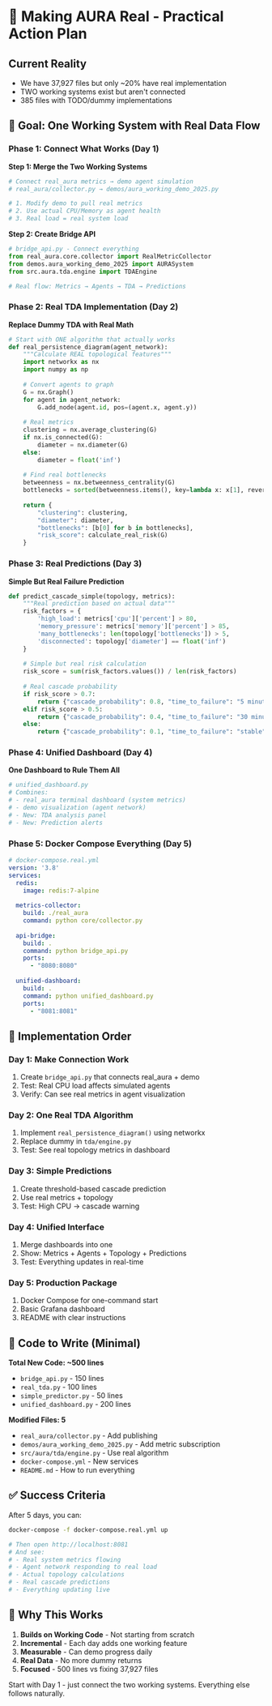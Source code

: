 # 🚀 Making AURA Real - Practical Action Plan

## Current Reality
- We have 37,927 files but only ~20% have real implementation
- TWO working systems exist but aren't connected
- 385 files with TODO/dummy implementations

## 🎯 Goal: One Working System with Real Data Flow

### Phase 1: Connect What Works (Day 1)

**Step 1: Merge the Two Working Systems**
```python
# Connect real_aura metrics → demo agent simulation
# real_aura/collector.py → demos/aura_working_demo_2025.py

# 1. Modify demo to pull real metrics
# 2. Use actual CPU/Memory as agent health
# 3. Real load = real system load
```

**Step 2: Create Bridge API**
```python
# bridge_api.py - Connect everything
from real_aura.core.collector import RealMetricCollector
from demos.aura_working_demo_2025 import AURASystem
from src.aura.tda.engine import TDAEngine

# Real flow: Metrics → Agents → TDA → Predictions
```

### Phase 2: Real TDA Implementation (Day 2)

**Replace Dummy TDA with Real Math**
```python
# Start with ONE algorithm that actually works
def real_persistence_diagram(agent_network):
    """Calculate REAL topological features"""
    import networkx as nx
    import numpy as np
    
    # Convert agents to graph
    G = nx.Graph()
    for agent in agent_network:
        G.add_node(agent.id, pos=(agent.x, agent.y))
    
    # Real metrics
    clustering = nx.average_clustering(G)
    if nx.is_connected(G):
        diameter = nx.diameter(G)
    else:
        diameter = float('inf')
    
    # Find real bottlenecks
    betweenness = nx.betweenness_centrality(G)
    bottlenecks = sorted(betweenness.items(), key=lambda x: x[1], reverse=True)[:3]
    
    return {
        "clustering": clustering,
        "diameter": diameter,
        "bottlenecks": [b[0] for b in bottlenecks],
        "risk_score": calculate_real_risk(G)
    }
```

### Phase 3: Real Predictions (Day 3)

**Simple But Real Failure Prediction**
```python
def predict_cascade_simple(topology, metrics):
    """Real prediction based on actual data"""
    risk_factors = {
        'high_load': metrics['cpu']['percent'] > 80,
        'memory_pressure': metrics['memory']['percent'] > 85,
        'many_bottlenecks': len(topology['bottlenecks']) > 5,
        'disconnected': topology['diameter'] == float('inf')
    }
    
    # Simple but real risk calculation
    risk_score = sum(risk_factors.values()) / len(risk_factors)
    
    # Real cascade probability
    if risk_score > 0.7:
        return {"cascade_probability": 0.8, "time_to_failure": "5 minutes"}
    elif risk_score > 0.5:
        return {"cascade_probability": 0.4, "time_to_failure": "30 minutes"}
    else:
        return {"cascade_probability": 0.1, "time_to_failure": "stable"}
```

### Phase 4: Unified Dashboard (Day 4)

**One Dashboard to Rule Them All**
```python
# unified_dashboard.py
# Combines:
# - real_aura terminal dashboard (system metrics)
# - demo visualization (agent network)
# - New: TDA analysis panel
# - New: Prediction alerts
```

### Phase 5: Docker Compose Everything (Day 5)

```yaml
# docker-compose.real.yml
version: '3.8'
services:
  redis:
    image: redis:7-alpine
    
  metrics-collector:
    build: ./real_aura
    command: python core/collector.py
    
  api-bridge:
    build: .
    command: python bridge_api.py
    ports:
      - "8080:8080"
    
  unified-dashboard:
    build: .
    command: python unified_dashboard.py
    ports:
      - "8081:8081"
```

## 🔧 Implementation Order

### Day 1: Make Connection Work
1. Create `bridge_api.py` that connects real_aura + demo
2. Test: Real CPU load affects simulated agents
3. Verify: Can see real metrics in agent visualization

### Day 2: One Real TDA Algorithm  
1. Implement `real_persistence_diagram()` using networkx
2. Replace dummy in `tda/engine.py`
3. Test: See real topology metrics in dashboard

### Day 3: Simple Predictions
1. Create threshold-based cascade prediction
2. Use real metrics + topology
3. Test: High CPU → cascade warning

### Day 4: Unified Interface
1. Merge dashboards into one
2. Show: Metrics + Agents + Topology + Predictions
3. Test: Everything updates in real-time

### Day 5: Production Package
1. Docker Compose for one-command start
2. Basic Grafana dashboard
3. README with clear instructions

## 📝 Code to Write (Minimal)

**Total New Code: ~500 lines**
- `bridge_api.py` - 150 lines
- `real_tda.py` - 100 lines  
- `simple_predictor.py` - 50 lines
- `unified_dashboard.py` - 200 lines

**Modified Files: 5**
- `real_aura/collector.py` - Add publishing
- `demos/aura_working_demo_2025.py` - Add metric subscription
- `src/aura/tda/engine.py` - Use real algorithm
- `docker-compose.yml` - New services
- `README.md` - How to run everything

## ✅ Success Criteria

After 5 days, you can:
```bash
docker-compose -f docker-compose.real.yml up

# Then open http://localhost:8081
# And see:
# - Real system metrics flowing
# - Agent network responding to real load
# - Actual topology calculations
# - Real cascade predictions
# - Everything updating live
```

## 🎯 Why This Works

1. **Builds on Working Code** - Not starting from scratch
2. **Incremental** - Each day adds one working feature
3. **Measurable** - Can demo progress daily
4. **Real Data** - No more dummy returns
5. **Focused** - 500 lines vs fixing 37,927 files

Start with Day 1 - just connect the two working systems. Everything else follows naturally.